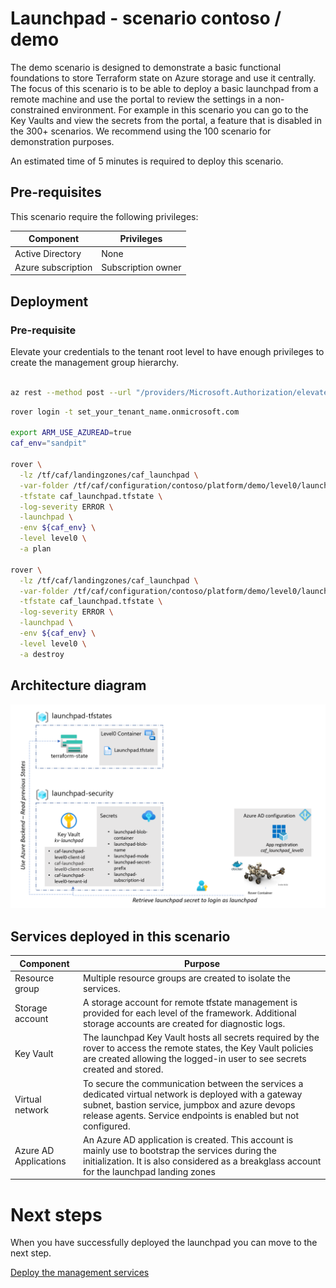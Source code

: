 # Launchpad - scenario contoso / demo

The demo scenario is designed to demonstrate a basic functional foundations to store Terraform state on Azure storage and use it centrally.
The focus of this scenario is to be able to deploy a basic launchpad from a remote machine and use the portal to review the settings in a non-constrained environment.
For example in this scenario you can go to the Key Vaults and view the secrets from the portal, a feature that is disabled in the 300+ scenarios.
We recommend using the 100 scenario for demonstration purposes.

An estimated time of 5 minutes is required to deploy this scenario.

## Pre-requisites

This scenario require the following privileges:

| Component          | Privileges         |
|--------------------|--------------------|
| Active Directory   | None               |
| Azure subscription | Subscription owner |

## Deployment


### Pre-requisite

Elevate your credentials to the tenant root level to have enough privileges to create the management group hierarchy.

```bash

az rest --method post --url "/providers/Microsoft.Authorization/elevateAccess?api-version=2016-07-01"

```


```bash
rover login -t set_your_tenant_name.onmicrosoft.com

export ARM_USE_AZUREAD=true
caf_env="sandpit"

rover \
  -lz /tf/caf/landingzones/caf_launchpad \
  -var-folder /tf/caf/configuration/contoso/platform/demo/level0/launchpad \
  -tfstate caf_launchpad.tfstate \
  -log-severity ERROR \
  -launchpad \
  -env ${caf_env} \
  -level level0 \
  -a plan

rover \
  -lz /tf/caf/landingzones/caf_launchpad \
  -var-folder /tf/caf/configuration/contoso/platform/demo/level0/launchpad \
  -tfstate caf_launchpad.tfstate \
  -log-severity ERROR \
  -launchpad \
  -env ${caf_env} \
  -level level0 \
  -a destroy

```

## Architecture diagram
![Launchpad demo](../../../../../../documentation/img/launchpad-demo.PNG)

## Services deployed in this scenario

| Component             | Purpose                                                                                                                                                                                                                    |
|-----------------------|----------------------------------------------------------------------------------------------------------------------------------------------------------------------------------------------------------------------------|
| Resource group        | Multiple resource groups are created to isolate the services.                                                                                                                                                              |
| Storage account       | A storage account for remote tfstate management is provided for each level of the framework. Additional storage accounts are created for diagnostic logs.                                                                  |
| Key Vault             | The launchpad Key Vault hosts all secrets required by the rover to access the remote states, the Key Vault policies are created allowing the logged-in user to see secrets created and stored.                             |
| Virtual network       | To secure the communication between the services a dedicated virtual network is deployed with a gateway subnet, bastion service, jumpbox and azure devops release agents. Service endpoints is enabled but not configured. |
| Azure AD Applications | An Azure AD application is created. This account is mainly use to bootstrap the services during the initialization. It is also considered as a breakglass account for the launchpad landing zones                          |


# Next steps

When you have successfully deployed the launchpad you can  move to the next step.

 [Deploy the management services](../../level1/management/readme.md)
